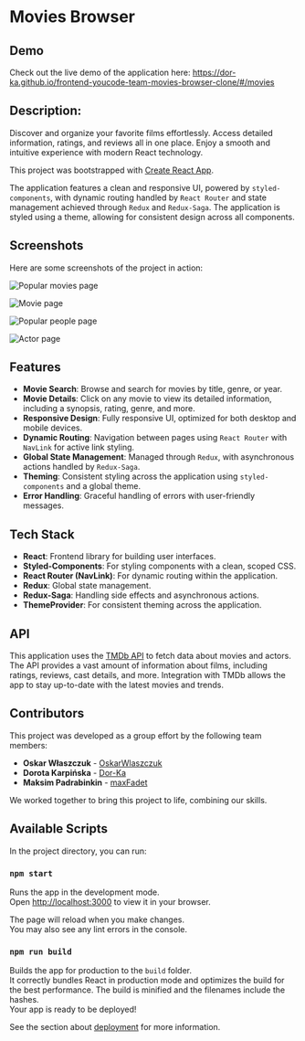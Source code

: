# Movies Browser

## Demo

Check out the live demo of the application here:
https://dor-ka.github.io/frontend-youcode-team-movies-browser-clone/#/movies

## Description:

Discover and organize your favorite films effortlessly. 
Access detailed information, ratings, and reviews all in one place. 
Enjoy a smooth and intuitive experience with modern React technology.

This project was bootstrapped with [Create React App](https://github.com/facebook/create-react-app).

The application features a clean and responsive UI, powered by `styled-components`, with dynamic routing handled by `React Router` and state management achieved through `Redux` and `Redux-Saga`. The application is styled using a theme, allowing for consistent design across all components.

## Screenshots

Here are some screenshots of the project in action:

![Popular movies page](github/readme/img/popular-movies.png)

![Movie page](github/readme/img/movie.png)

![Popular people page](github/readme/img/popular-people.png)

![Actor page](github/readme//img/actor.png)

## Features

- **Movie Search**: Browse and search for movies by title, genre, or year.
- **Movie Details**: Click on any movie to view its detailed information, including a synopsis, rating, genre, and more.
- **Responsive Design**: Fully responsive UI, optimized for both desktop and mobile devices.
- **Dynamic Routing**: Navigation between pages using `React Router` with `NavLink` for active link styling.
- **Global State Management**: Managed through `Redux`, with asynchronous actions handled by `Redux-Saga`.
- **Theming**: Consistent styling across the application using `styled-components` and a global theme.
- **Error Handling**: Graceful handling of errors with user-friendly messages.

## Tech Stack

- **React**: Frontend library for building user interfaces.
- **Styled-Components**: For styling components with a clean, scoped CSS.
- **React Router (NavLink)**: For dynamic routing within the application.
- **Redux**: Global state management.
- **Redux-Saga**: Handling side effects and asynchronous actions.
- **ThemeProvider**: For consistent theming across the application.

## API

This application uses the [TMDb API](https://developer.themoviedb.org/docs/getting-started) to fetch data about movies and actors. The API provides a vast amount of information about films, including ratings, reviews, cast details, and more. Integration with TMDb allows the app to stay up-to-date with the latest movies and trends.

## Contributors

This project was developed as a group effort by the following team members:

- **Oskar Właszczuk** - [OskarWlaszczuk](https://github.com/OskarWlaszczuk)
- **Dorota Karpińska** - [Dor-Ka](https://github.com/Dor-Ka)
- **Maksim Padrabinkin** - [maxFadet](https://github.com/maxFadet)

We worked together to bring this project to life, combining our skills.

## Available Scripts

In the project directory, you can run:

### `npm start`

Runs the app in the development mode.\
Open [http://localhost:3000](http://localhost:3000) to view it in your browser.

The page will reload when you make changes.\
You may also see any lint errors in the console.

### `npm run build`

Builds the app for production to the `build` folder.\
It correctly bundles React in production mode and optimizes the build for the best performance.
The build is minified and the filenames include the hashes.\
Your app is ready to be deployed!

See the section about [deployment](https://facebook.github.io/create-react-app/docs/deployment) for more information.
